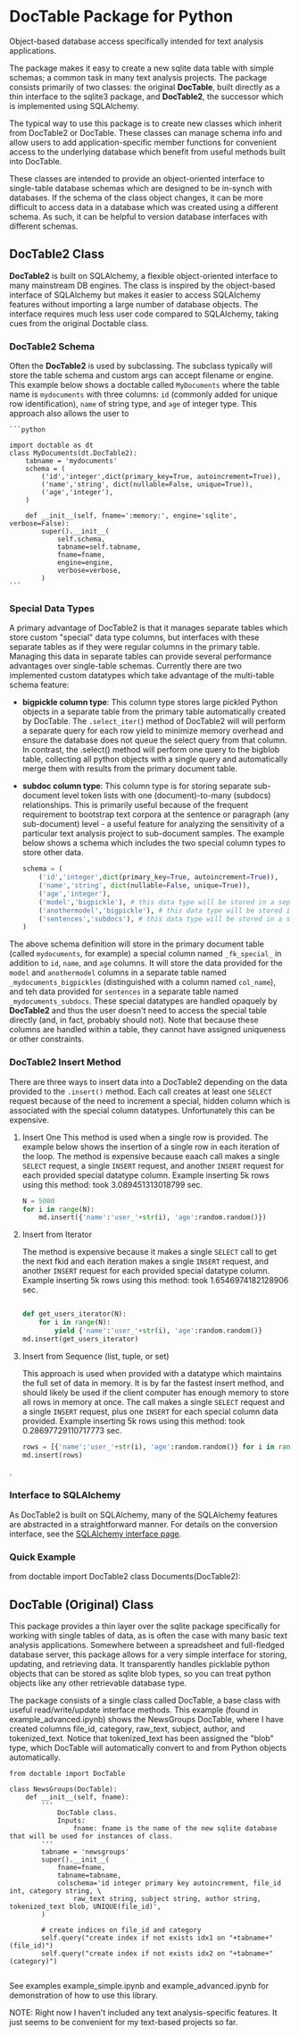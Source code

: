 

# DocTable Package for Python

Object-based database access specifically intended for text analysis applications.

The package makes it easy to create a new sqlite data table with simple schemas; a common task in many text analysis projects. The package consists primarily of two classes: the original **DocTable**, built directly as a thin interface to the sqlite3 package, and **DocTable2**, the successor which is implemented using SQLAlchemy.

The typical way to use this package is to create new classes which inherit from DocTable2 or DocTable. These classes can manage schema info and allow users to add application-specific member functions for convenient access to the underlying database which benefit from useful methods built into DocTable.

These classes are intended to provide an object-oriented interface to single-table database schemas which are designed to be in-synch with databases. If the schema of the class object changes, it can be more difficult to access data in a database which was created using a different schema. As such, it can be helpful to version database interfaces with different schemas.

## DocTable2 Class

**DocTable2** is built on SQLAlchemy, a flexible object-oriented interface to many mainstream DB engines. The class is inspired by the object-based interface of SQLAlchemy but makes it easier to access SQLAlchemy features without importing a large number of database objects. The interface requires much less user code compared to SQLAlchemy, taking cues from the original Doctable class.

### DocTable2 Schema

Often the **DocTable2** is used by subclassing. The subclass typically will store the table schema and custom args can accept filename or engine. This example below shows a doctable called `MyDocuments` where the table name is `mydocuments` with three columns: `id` (commonly added for unique row identification), `name` of string type, and `age` of integer type. This approach also allows the user to 

    ```python

    import doctable as dt
    class MyDocuments(dt.DocTable2):
        tabname = 'mydocuments'
        schema = (
            ('id','integer',dict(primary_key=True, autoincrement=True)),
            ('name','string', dict(nullable=False, unique=True)),
            ('age','integer'),
        )

        def __init__(self, fname=':memory:', engine='sqlite', verbose=False):
            super().__init__(
                self.schema, 
                tabname=self.tabname, 
                fname=fname,
                engine=engine,
                verbose=verbose,
            )
    ```
    
### Special Data Types

A primary advantage of DocTable2 is that it manages separate tables which store custom "special" data type columns, but interfaces with these separate tables as if they were regular columns in the primary table. Managing this data in separate tables can provide several performance advantages over single-table schemas. Currently there are two implemented custom datatypes which take advantage of the multi-table schema feature:

* **bigpickle column type**: This column type stores large pickled Python objects in a separate table from the primary table automatically created by DocTable. The `.select_iter(`) method of DocTable2 will will perform a separate query for each row yield to minimize memory overhead and ensure the database does not queue the select query from that column. In contrast, the .select() method will perform one query to the bigblob table, collecting all python objects with a single query and automatically merge them with results from the primary document table.

* **subdoc column type**: This column type is for storing separate sub-document level token lists with one (document)-to-many (subdocs) relationships. This is primarily useful because of the frequent requirement to bootstrap text corpora at the sentence or paragraph (any sub-document) level - a useful feature for analyzing the sensitivity of a particular text analysis project to sub-document samples. The example below shows a schema which includes the two special column types to store other data.

    ```python
    schema = (
        ('id','integer',dict(primary_key=True, autoincrement=True)),
        ('name','string', dict(nullable=False, unique=True)),
        ('age','integer'),
        ('model','bigpickle'), # this data type will be stored in a separate file
        ('anothermodel','bigpickle'), # this data type will be stored in a separate file
        ('sentences','subdocs'), # this data type will be stored in a separate file
    )
    ```
The above schema definition will store in the primary document table (called `mydocuments`, for example) a special column named `_fk_special_` in addition to `id`, `name`, and `age` columns. It will store the data provided for the `model` and `anothermodel` columns in a separate table named `_mydocuments_bigpickles` (distinguished with a column named `col_name`), and teh data provided for `sentences` in a separate table named `_mydocuments_subdocs`. These special datatypes are handled opaquely by **DocTable2** and thus the user doesn't need to access the special table directly (and, in fact, probably should not). Note that because these columns are handled within a table, they cannot have assigned uniqueness or other constraints.

### DocTable2 Insert Method

There are three ways to insert data into a DocTable2 depending on the data provided to the `.insert()` method. Each call creates at least one `SELECT` request because of the need to increment a special, hidden column which is associated with the special column datatypes. Unfortunately this can be expensive.

1. Insert One
    This method is used when a single row is provided. The example below shows the insertion of a single row in each iteration of the loop. The method is expensive because eaach call makes a single `SELECT` request, a single `INSERT` request, and another `INSERT` request for each provided special datatype column. Example inserting 5k rows using this method: took 3.089451313018799 sec.

    ```python
    N = 5000
    for i in range(N):
        md.insert({'name':'user_'+str(i), 'age':random.random()})
    ```

2. Insert from Iterator

    The method is expensive because it makes a single `SELECT` call to get the next fkid and each iteration makes a single `INSERT` request, and another `INSERT` request for each provided special datatype column. Example inserting 5k rows using this method: took 1.6546974182128906 sec.

    ```python

    def get_users_iterator(N):
        for i in range(N):
            yield {'name':'user_'+str(i), 'age':random.random()}
    md.insert(get_users_iterator)
    ```

3. Insert from Sequence (list, tuple, or set)

    This approach is used when provided with a datatype which maintains the full set of data in memory. It is by far the fastest insert method, and should likely be used if the client computer has enough memory to store all rows in memory at once. The call makes a single `SELECT` request and a single `INSERT` request, plus one `INSERT` for each special column data provided. Example inserting 5k rows using this method: took 0.28697729110717773 sec.

    ```python
    rows = [{'name':'user_'+str(i), 'age':random.random()} for i in range(N)]
    md.insert(rows)
    ```
.








### Interface to SQLAlchemy

As DocTable2 is built on SQLAlchemy, many of the SQLAlchemy features are abstracted in a straightforward manner. For details on the conversion interface, see the [SQLAlchemy interface page](https://github.com/devincornell/doctable/blob/doctable2/sqlalchemy_interface.md).

### Quick Example

from doctable import DocTable2
class Documents(DocTable2):





## DocTable (Original) Class

This package provides a thin layer over the sqlite package specifically for working with single tables of data, as is often the case with many basic text analysis applications. Somewhere between a spreadsheet and full-fledged database server, this package allows for a very simple interface for storing, updating, and retrieving data. It transparently handles picklable python objects that can be stored as sqlite blob types, so you can treat python objects like any other retrievable database type.

The package consists of a single class called DocTable, a base class with useful read/write/update interface methods. This example (found in example_advanced.ipynb) shows the NewsGroups DocTable, where I have created columns file_id, category, raw_text, subject, author, and tokenized_text. Notice that tokenized_text has been assigned the "blob" type, which DocTable will automatically convert to and from Python objects automatically.


```
from doctable import DocTable

class NewsGroups(DocTable):
    def __init__(self, fname):
        '''
            DocTable class.
            Inputs:
                fname: fname is the name of the new sqlite database that will be used for instances of class.
        '''
        tabname = 'newsgroups'
        super().__init__(
            fname=fname, 
            tabname=tabname, 
            colschema='id integer primary key autoincrement, file_id int, category string, \
                raw_text string, subject string, author string, tokenized_text blob, UNIQUE(file_id)',
        )
        
        # create indices on file_id and category
        self.query("create index if not exists idx1 on "+tabname+"(file_id)")
        self.query("create index if not exists idx2 on "+tabname+"(category)")


```

See examples example_simple.ipynb and example_advanced.ipynb for demonstration of how to use this library.


NOTE: Right now I haven't included any text analysis-specific features. It just seems to be convenient for my text-based projects so far.



